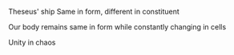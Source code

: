 Theseus' ship
Same in form, different in constituent

Our body remains same in form while constantly changing in cells

Unity in chaos